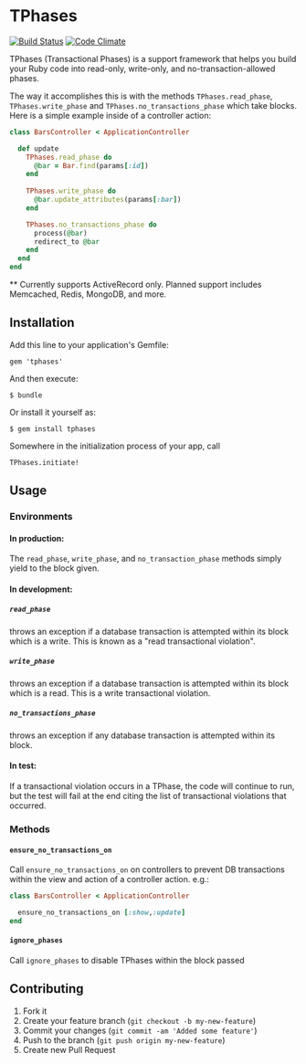 # TPhases

[![Build Status](https://travis-ci.org/charleseff/tphases.png)](https://travis-ci.org/charleseff/tphases)
[![Code Climate](https://codeclimate.com/badge.png)](https://codeclimate.com/github/charleseff/tphases)

TPhases (Transactional Phases) is a support framework that helps you build your Ruby code into read-only, write-only, and no-transaction-allowed phases.

The way it accomplishes this is with the methods `TPhases.read_phase`, `TPhases.write_phase` and `TPhases.no_transactions_phase` which take blocks.  Here is a simple example inside of a controller action:

```ruby
class BarsController < ApplicationController

  def update
    TPhases.read_phase do
      @bar = Bar.find(params[:id])
    end
    
    TPhases.write_phase do
      @bar.update_attributes(params[:bar])
    end

    TPhases.no_transactions_phase do
      process(@bar)
      redirect_to @bar
    end
  end
end
```

** Currently supports ActiveRecord only.  Planned support includes Memcached, Redis, MongoDB, and more.

## Installation

Add this line to your application's Gemfile:

    gem 'tphases'

And then execute:

    $ bundle

Or install it yourself as:

    $ gem install tphases

Somewhere in the initialization process of your app, call 

    TPhases.initiate!

## Usage

### Environments

#### In production:
The `read_phase`, `write_phase`, and `no_transaction_phase` methods simply yield to the block given.

#### In development:

##### `read_phase`
throws an exception if a database transaction is attempted within its block which is a write.  This is known as a "read transactional violation".

##### `write_phase`
throws an exception if a database transaction is attempted within its block which is a read.  This is a write transactional violation.

##### `no_transactions_phase`
throws an exception if any database transaction is attempted within its block.

#### In test:
If a transactional violation occurs in a TPhase, the code will continue to run, but the test will fail at the end citing the list of transactional violations that occurred.

### Methods

#### `ensure_no_transactions_on`
Call `ensure_no_transactions_on` on controllers to prevent DB transactions within the view and action of a controller action.  e.g.:

```ruby
class BarsController < ApplicationController

  ensure_no_transactions_on [:show,:update]
end
```

#### `ignore_phases`
Call `ignore_phases` to disable TPhases within the block passed



## Contributing

1. Fork it
2. Create your feature branch (`git checkout -b my-new-feature`)
3. Commit your changes (`git commit -am 'Added some feature'`)
4. Push to the branch (`git push origin my-new-feature`)
5. Create new Pull Request
